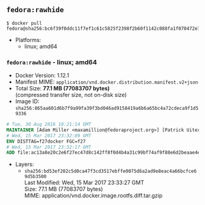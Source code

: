 ## `fedora:rawhide`

```console
$ docker pull fedora@sha256:bc6f39f0ddc11f7ef1c61c5825f2398f2b60f1142c088fa1f070472e7aca0885
```

-	Platforms:
	-	linux; amd64

### `fedora:rawhide` - linux; amd64

-	Docker Version: 1.12.1
-	Manifest MIME: `application/vnd.docker.distribution.manifest.v2+json`
-	Total Size: **77.1 MB (77083707 bytes)**  
	(compressed transfer size, not on-disk size)
-	Image ID: `sha256:865aa601d6b7f9a99fa39f3bd046ad9158419a6b6a65bc4a72cdeca9f1d59336`

```dockerfile
# Tue, 30 Aug 2016 18:21:14 GMT
MAINTAINER [Adam Miller <maxamillion@fedoraproject.org>] [Patrick Uiterwijk <patrick@puiterwijk.org>]
# Wed, 15 Mar 2017 23:32:09 GMT
ENV DISTTAG=f27docker FGC=f27
# Wed, 15 Mar 2017 23:32:17 GMT
ADD file:ac13a8e20c2e6f27ec47d8c142ff8f0d4b4a31c99bf74af9f88e6d2beaae4e04 in / 
```

-	Layers:
	-	`sha256:bd53ef202c5d0ca47f3cd3517ebffe0075d6a2ad9e8eac4a66bcfce69d5b3500`  
		Last Modified: Wed, 15 Mar 2017 23:33:27 GMT  
		Size: 77.1 MB (77083707 bytes)  
		MIME: application/vnd.docker.image.rootfs.diff.tar.gzip
